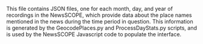 This file contains JSON files, one for each month, day, and year of recordings in the NewsSCOPE, which provide data about the place names mentioned in the news during the time period in question. This information is generated by the GeocodePlaces.py and ProcessDayStats.py scripts, and is used by the NewsSCOPE Javascript code to populate the interface.

